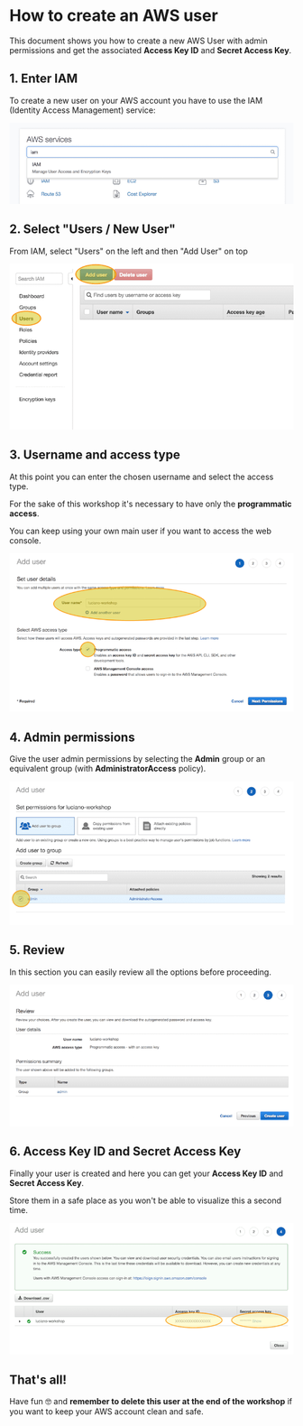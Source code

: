# How to create an AWS user

This document shows you how to create a new AWS User with admin permissions and
get the associated **Access Key ID** and **Secret Access Key**.


## 1. Enter IAM

To create a new user on your AWS account you have to use the IAM (Identity
  Access Management) service:

![IAM service](images/create_aws_user_1.png)


## 2. Select "Users / New User"

From IAM, select "Users" on the left and then "Add User" on top

![Select "Users / New User"](images/create_aws_user_2.png)


## 3. Username and access type

At this point you can enter the chosen username and select the access type.

For the sake of this workshop it's necessary to have only the **programmatic access**.

You can keep using your own main user if you want to access the web console.

![Insert Username and select programmatic access](images/create_aws_user_3.png)


## 4. Admin permissions

Give the user admin permissions by selecting the **Admin** group or an equivalent
group (with **AdministratorAccess** policy).

![select Admin permissions](images/create_aws_user_4.png)


## 5. Review

In this section you can easily review all the options before proceeding.

![Review](images/create_aws_user_5.png)


## 6. Access Key ID and Secret Access Key

Finally your user is created and here you can get your **Access Key ID** and **Secret Access Key**.

Store them in a safe place as you won't be able to visualize this a second time.

![Get Access Key ID and Secret Access Key](images/create_aws_user_6.png)


## That's all!

Have fun 🤓 and **remember to delete this user at the end of the workshop** if you
want to keep your AWS account clean and safe.
